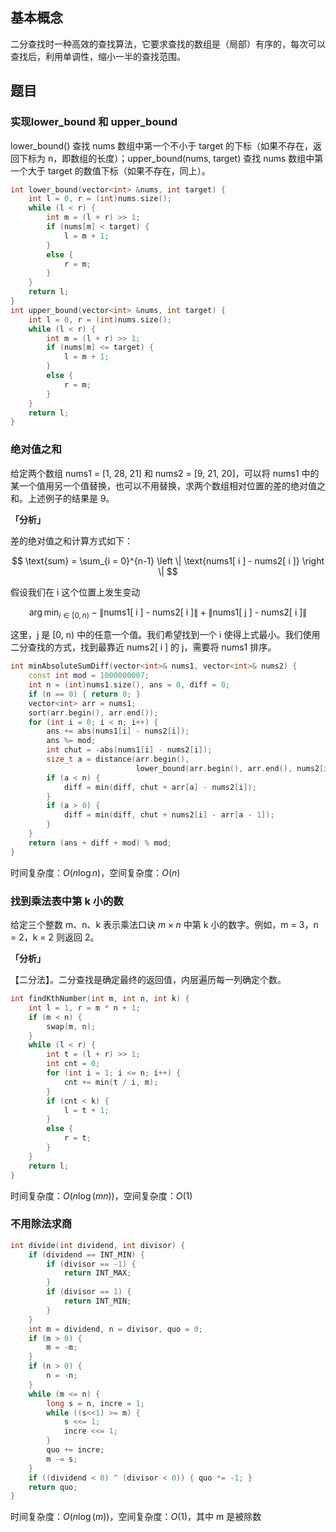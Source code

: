 ## 基本概念
二分查找时一种高效的查找算法，它要求查找的数组是（局部）有序的，每次可以查找后，利用单调性，缩小一半的查找范围。

## 题目
### 实现lower_bound 和 upper_bound
lower_bound() 查找 nums 数组中第一个不小于 target 的下标（如果不存在，返回下标为 n，即数组的长度）；upper_bound(nums, target) 查找 nums 数组中第一个大于 target 的数值下标（如果不存在，同上）。

```cpp
int lower_bound(vector<int> &nums, int target) {
    int l = 0, r = (int)nums.size();
    while (l < r) {
        int m = (l + r) >> 1;
        if (nums[m] < target) {
            l = m + 1;
        }
        else {
            r = m;
        }
    }
    return l;
}
int upper_bound(vector<int> &nums, int target) {
    int l = 0, r = (int)nums.size();
    while (l < r) {
        int m = (l + r) >> 1;
        if (nums[m] <= target) {
            l = m + 1;
        }
        else {
            r = m;
        }
    }
    return l;
}
```

### 绝对值之和
给定两个数组 nums1 = [1, 28, 21] 和 nums2 = [9, 21, 20]，可以将 nums1 中的某一个值用另一个值替换，也可以不用替换，求两个数组相对位置的差的绝对值之和。上述例子的结果是 9。

**「分析」**

差的绝对值之和计算方式如下：

$$
\text{sum} = \sum_{i = 0}^{n-1} \left \| \text{nums1[ i ] - nums2[ i ]} \right \| 
$$

假设我们在 i 这个位置上发生变动

$$
\arg \min_{i \in [0, n)} -\left \| \text{nums1[ i ] - nums2[ i ]} \right \| + \left \| \text{nums1[ j ] - nums2[ i ]} \right \| 
$$

这里，j 是 [0, n) 中的任意一个值。我们希望找到一个 i 使得上式最小。我们使用二分查找的方式，找到最靠近 nums2[ i ] 的 j，需要将 nums1 排序。

```cpp
int minAbsoluteSumDiff(vector<int>& nums1, vector<int>& nums2) {
    const int mod = 1000000007;
    int n = (int)nums1.size(), ans = 0, diff = 0;
    if (n == 0) { return 0; }
    vector<int> arr = nums1;
    sort(arr.begin(), arr.end());
    for (int i = 0; i < n; i++) {
        ans += abs(nums1[i] - nums2[i]);
        ans %= mod;
        int chut = -abs(nums1[i] - nums2[i]);
        size_t a = distance(arr.begin(),
                            lower_bound(arr.begin(), arr.end(), nums2[i]));
        if (a < n) {
            diff = min(diff, chut + arr[a] - nums2[i]);
        }
        if (a > 0) {
            diff = min(diff, chut + nums2[i] - arr[a - 1]);
        }
    }
    return (ans + diff + mod) % mod;
}
```
时间复杂度：$O(n \log n)$，空间复杂度：$O(n)$

### 找到乘法表中第 k 小的数
给定三个整数 m、n、k 表示乘法口诀 $m \times n$ 中第 k 小的数字。例如，m = 3，n = 2，k = 2 则返回 2。

**「分析」**

【二分法】。二分查找是确定最终的返回值，内层遍历每一列确定个数。

```cpp
int findKthNumber(int m, int n, int k) {
    int l = 1, r = m * n + 1;
    if (m < n) {
        swap(m, n);
    }
    while (l < r) {
        int t = (l + r) >> 1;
        int cnt = 0;
        for (int i = 1; i <= n; i++) {
            cnt += min(t / i, m);
        }
        if (cnt < k) {
            l = t + 1;
        }
        else {
            r = t;
        }
    }
    return l;
}
```
时间复杂度：$O(n \log (mn))$，空间复杂度：$O(1)$

### 不用除法求商
```cpp
int divide(int dividend, int divisor) {
    if (dividend == INT_MIN) {
        if (divisor == -1) {
            return INT_MAX;
        }
        if (divisor == 1) {
            return INT_MIN;
        }
    }
    int m = dividend, n = divisor, quo = 0;
    if (m > 0) {
        m = -m;
    }
    if (n > 0) {
        n = -n;
    }
    while (m <= n) {
        long s = n, incre = 1;
        while ((s<<1) >= m) {
            s <<= 1;
            incre <<= 1;
        }
        quo += incre;
        m -= s;
    }
    if ((dividend < 0) ^ (divisor < 0)) { quo *= -1; }
    return quo;
}
```
时间复杂度：$O(n \log (m))$，空间复杂度：$O(1)$，其中 m 是被除数
